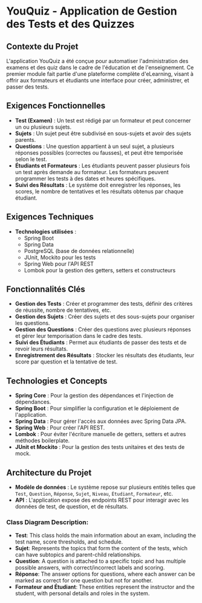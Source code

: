 # YouQuiz - Application de Gestion des Tests et des Quizzes

## Contexte du Projet
L'application YouQuiz a été conçue pour automatiser l'administration des examens et des quiz dans le cadre de l'éducation et de l'enseignement. Ce premier module fait partie d'une plateforme complète d'eLearning, visant à offrir aux formateurs et étudiants une interface pour créer, administrer, et passer des tests.

## Exigences Fonctionnelles

- **Test (Examen)** : Un test est rédigé par un formateur et peut concerner un ou plusieurs sujets.
- **Sujets** : Un sujet peut être subdivisé en sous-sujets et avoir des sujets parents.
- **Questions** : Une question appartient à un seul sujet, a plusieurs réponses possibles (correctes ou fausses), et peut être temporisée selon le test.
- **Étudiants et Formateurs** : Les étudiants peuvent passer plusieurs fois un test après demande au formateur. Les formateurs peuvent programmer les tests à des dates et heures spécifiques.
- **Suivi des Résultats** : Le système doit enregistrer les réponses, les scores, le nombre de tentatives et les résultats obtenus par chaque étudiant.

## Exigences Techniques

- **Technologies utilisées** :
    - Spring Boot
    - Spring Data
    - PostgreSQL (base de données relationnelle)
    - JUnit, Mockito pour les tests
    - Spring Web pour l'API REST
    - Lombok pour la gestion des getters, setters et constructeurs

## Fonctionnalités Clés

- **Gestion des Tests** : Créer et programmer des tests, définir des critères de réussite, nombre de tentatives, etc.
- **Gestion des Sujets** : Créer des sujets et des sous-sujets pour organiser les questions.
- **Gestion des Questions** : Créer des questions avec plusieurs réponses et gérer leur temporisation dans le cadre des tests.
- **Suivi des Étudiants** : Permet aux étudiants de passer des tests et de revoir leurs résultats.
- **Enregistrement des Résultats** : Stocker les résultats des étudiants, leur score par question et la tentative de test.

## Technologies et Concepts

- **Spring Core** : Pour la gestion des dépendances et l'injection de dépendances.
- **Spring Boot** : Pour simplifier la configuration et le déploiement de l'application.
- **Spring Data** : Pour gérer l'accès aux données avec Spring Data JPA.
- **Spring Web** : Pour créer l'API REST.
- **Lombok** : Pour éviter l'écriture manuelle de getters, setters et autres méthodes boilerplate.
- **JUnit et Mockito** : Pour la gestion des tests unitaires et des tests de mock.

## Architecture du Projet

- **Modèle de données** : Le système repose sur plusieurs entités telles que `Test`, `Question`, `Réponse`, `Sujet`, `Niveau`, `Étudiant`, `Formateur`, etc.
- **API** : L'application expose des endpoints REST pour interagir avec les données de test, de question, et de résultats.


### Class Diagram Description:
- **Test**: This class holds the main information about an exam, including the test name, score thresholds, and schedule.
- **Sujet**: Represents the topics that form the content of the tests, which can have subtopics and parent-child relationships.
- **Question**: A question is attached to a specific topic and has multiple possible answers, with correct/incorrect labels and scoring.
- **Réponse**: The answer options for questions, where each answer can be marked as correct for one question but not for another.
- **Formateur and Étudiant**: These entities represent the instructor and the student, with personal details and roles in the system.


